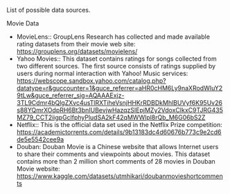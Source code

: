 List of possible data sources.

Movie Data
* MovieLens:: GroupLens Research has collected and made available rating datasets from their movie web site: https://grouplens.org/datasets/movielens/
* Yahoo Movies:: This dataset contains ratings for songs collected from two different sources. The first source consists of ratings supplied by users during normal interaction with Yahoo! Music services: https://webscope.sandbox.yahoo.com/catalog.php?datatype=r&guccounter=1&guce_referrer=aHR0cHM6Ly9naXRodWIuY29tLw&guce_referrer_sig=AQAAAExjz-3TL9Cdmr4bQlgZXvc4usTlRXTiheVsnjHHKrRDBDkMhlBUVyf6K95Uv26s88YQmrXOdpRH6Bt3bnIUBevjwHazqzSIEpjMZy2VdoxCIkxC9TJRG435MZ79_CCT2iigpGclfphyPludSA2kF42qMWWlpl8rQb_M6G06bS2Z
* Netflix:: This is the official data set used in the Netflix Prize competition: https://academictorrents.com/details/9b13183dc4d60676b773c9e2cd6de5e5542cee9a
* Douban: Douban Movie is a Chinese website that allows Internet users to share their comments and viewpoints about movies. This dataset contains more than 2 million short comments of 28 movies in Douban Movie website: https://www.kaggle.com/datasets/utmhikari/doubanmovieshortcomments